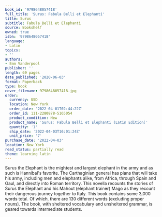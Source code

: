 ```yaml
---
book_id: '9798648057418'
full_title: 'Surus: Fabula Belli et Elephanti'
title: Surus
subtitle: Fabula Belli et Elephanti
source: Bookshelf
owned: true
isbn: '9798648057418'
language:
- Latin
topics:
- ''
authors:
- Emm Vanderpool
publisher: ''
length: 69 pages
date_published: '2020-06-03'
format: Paperback
type: book
cover_filename: 9798648057418.jpg
order:
  currency: USD
  location: New York
  order_date: '2022-04-01T02:44:22Z'
  order_id: 111-2280878-5165054
  product_condition: New
  product_name: 'Surus: Fabula Belli et Elephanti (Latin Edition)'
  quantity: '1'
  ship_date: '2022-04-03T16:01:24Z'
  unit_price: '7'
purchase_date: '2022-04-03'
location: New York
read_status: partially read
theme: learning latin
---
```

Surus the Elephant is the mightest and largest elephant in the army and as such is Hannibal's favorite. The Carthaginian general has plans that will take his army, including men and elephants alike, from Africa, through Spain and Gaul, and directly into Roman territory. This novella recounts the stories of Surus the Elephant and his Mahout (elephant trainer) Mago as they recount their dangerous journey together to Italy. This book contains some 3,000 words total. Of which, there are 130 different words (excluding proper nouns). The book, with sheltered vocabulary and unsheltered grammar, is geared towards intermediate students.
